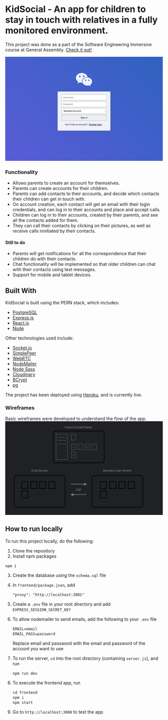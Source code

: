 # KidSocial - An app for children to stay in touch with relatives in a fully monitored environment.

This project was done as a part of the Software Engineering Immersive course at General Assembly. 
[Check it out!](https://kidsocial.herokuapp.com/)

![Login page][login-image]

### Functionality

* Allows parents to create an account for themselves.
* Parents can create accounts for their children.
* Parents can add contacts to their accounts, and decide which contacts their children can get in touch with.
* On account creation, each contact will get an email with their login credentials, and can log in to their accounts and place and accept calls.
* Children can log in to their accounts, created by their parents, and see all the contacts added for them.
* They can call their contacts by clicking on their pictures, as well as receive calls innitiated by their contacts.

#### Still to do 

* Parents will get notifications for all the correspondence that their children do with their contacts.
* Chat functionality will be implemented so that older children can chat with their contacts using text messages. 
* Support for mobile and tablet devices. 


## Built With

KidSocial is built using the PERN stack, which includes:

* [PostgreSQL](https://www.postgresql.org/)
* [Express.js](https://expressjs.com/)
* [React.js](https://reactjs.org/)
* [Node](https://nodejs.org/)

Other technologies used include: 

* [Socket.io](https://socket.io/)
* [SimplePeer](https://www.npmjs.com/package/simple-peer)
* [WebRTC](https://webrtc.org/)
* [NodeMailer](https://nodemailer.com/)
* [Node Sass](https://www.npmjs.com/package/node-sass)
* [Cloudinary](https://cloudinary.com/)
* [BCrypt](https://www.npmjs.com/package/bcrypt)
* [pg](https://www.npmjs.com/package/bcrypt)

The project has been deployed using [Heroku](https://www.heroku.com/), and is currently live. 

### Wireframes

Basic wireframes were developed to understand the flow of the app. 
![Project Wireframe][wireframe-image]


## How to run locally

To run this project locally, do the following: 

1. Clone the repository
2. Install npm packages
```
npm i
```
3. Create the database using the `schema.sql` file
4. In `frontend/package.json`, add 

    ```
    "proxy": "http://localhost:3001"
    ```

5. Create a `.env` file in your root directory and add `EXPRESS_SESSION_SECRET_KEY` 
6. To allow nodemailer to send emails, add the following to your `.env` file

    ```
    EMAIL=email
    EMAIL_PASS=password
    ```

    Replace email and password with the email and password of the account you want to use
7. To run the server, `cd` into the root directory (containing `server.js`), and run

    ```
    npm run dev
    ```

8. To execute the frontend app, run

    ```
    cd frontend
    npm i
    npm start
    ```

9. Go to `http://localhost:3000` to test the app


[wireframe-image]: demo/wireframe.png
[login-image]: demo/login.png
